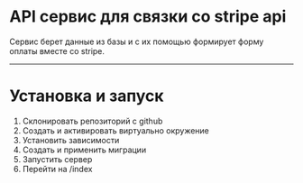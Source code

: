 # API сервис для связки со stripe api

Сервис берет данные из базы и с их помощью формирует форму оплаты вместе со stripe.
___
# Установка и запуск
1. Склонировать репозиторий с github
2. Создать и активировать виртуально окружение
3. Установить зависимости
4. Создать и применить миграции
5. Запустить сервер
6. Перейти на /index


